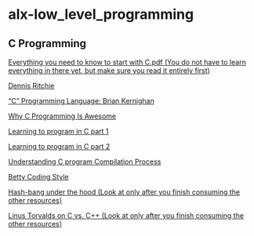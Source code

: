 # alx-low_level_programming

## C Programming 

<a href="https://intranet.alxswe.com/rltoken/P01aLj9BDfDUOv-y9x82Yw">Everything you need to know to start with C.pdf (You do not have to learn everything in there yet, but make sure you read it entirely first)</a>
    
<a href="https://intranet.alxswe.com/rltoken/YWFrRob_-Yo-_NQikMLI-g">Dennis Ritchie</a>

<a href="https://intranet.alxswe.com/rltoken/W4oygfMgAp5Hyc7o6QuSYQ">“C” Programming Language: Brian Kernighan</a>

<a href="https://intranet.alxswe.com/rltoken/WYdE1novaWa0yt5fzGvLBw">Why C Programming Is Awesome</a>

<a href="https://intranet.alxswe.com/rltoken/aE_pZLbexuLroHA0FmjLbw">Learning to program in C part 1</a>

<a href="https://intranet.alxswe.com/rltoken/3a5y1N-0FlTaPbKRxlRLlQ">Learning to program in C part 2</a>

<a href="https://intranet.alxswe.com/rltoken/idYJyVfQRZ9e5aljiT5UKg">Understanding C program Compilation Process</a>

<a href="https://intranet.alxswe.com/rltoken/Iu2Vb1CbDPMHuDJG1iILKA">Betty Coding Style</a>

<a href="https://intranet.alxswe.com/rltoken/zwv5CHLybXN6KFmsjbu_tg">Hash-bang under the hood (Look at only after you finish consuming the other resources)</a>

<a href="https://intranet.alxswe.com/rltoken/JrokM8Pk6bd9wPqQvEfSAA">Linus Torvalds on C vs. C++ (Look at only after you finish consuming the other resources)</a>

